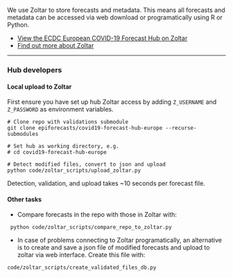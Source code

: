 We use Zoltar to store forecasts and metadata. This means all forecasts and metadata can be accessed via web download or programatically using R or Python.

- [View the ECDC European COVID-19 Forecast Hub on Zoltar](https://www.zoltardata.com/project/238)
- [Find out more about Zoltar](https://docs.zoltardata.com/)

----

### Hub developers

#### Local upload to Zoltar

First ensure you have set up  hub Zoltar access by adding `Z_USERNAME` and `Z_PASSWORD` as environment variables.

```
# Clone repo with validations submodule
git clone epiforecasts/covid19-forecast-hub-europe --recurse-submodules

# Set hub as working directory, e.g.
# cd covid19-forecast-hub-europe

# Detect modified files, convert to json and upload
python code/zoltar_scripts/upload_zoltar.py
```
Detection, validation, and upload takes ~10 seconds per forecast file.

#### Other tasks

 - Compare forecasts in the repo with those in Zoltar with:
```
 python code/zoltar_scripts/compare_repo_to_zoltar.py
 ```

- In case of problems connecting to Zoltar programatically, an alternative is to
create and save a json file of modified forecasts and upload to zoltar via web interface. Create this file with:
```
code/zoltar_scripts/create_validated_files_db.py
```
